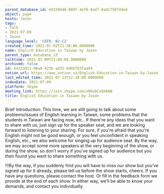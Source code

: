 ```yaml
---
parent_database_id: e9339446-880f-4ef0-8ad7-8ad1f507dded
object: page
hosts: Jason
tags:
- Talk
- 2021-07-09
- Jason
language_level: 'CEFR: B2-C2'
created_time: 2021-07-02T21:30:00.0000000
name: English Education in Taiwan by Jason
parent_type: database_id
talktime: 2021-07-09T21:00:00.0000000
archived: false
id: e4333811-98a9-423b-ad32-8d05f83faa94
notion_url: https://www.notion.so/English-Education-in-Taiwan-by-Jason-e433381198a9423bad328d05f83faa94
last_edited_time: 2021-07-13T22:38:00.0000000
indexDate: 2021-07-09
platform: Skype
meeting_link: https://join.skype.com/v06ubCvQXA0W
title: English Education in Taiwan by Jason
---
```





Brief Introduction: This time, we are still going to talk about some problems/issues of English learning in Taiwan, some problems that the students in Taiwan are facing now, etc.. If there're any ideas that you want to share with us, just sign up for the speaker seat, and we are looking forward to listening to your sharing. 
For sure, if you're afraid that you're English might not be good enough, or you feel unconfident in speaking English, etc., we also welcome for singing up for audience seat. By the way, we may accept some more speakers at the very beginning of the show, or during the show, so don't worry if you've signed up for audience but you then found you want to share something with us.

!!!By the way, if you suddenly find you will have to miss our show but you’ve signed up for it already, please tell us before the show starts, cheers.
If you have any questions, please contact the host. Or fill in the feedback form we provide at the end of each show. In either way, we’ll be able to know your demands, and contact you individually.

